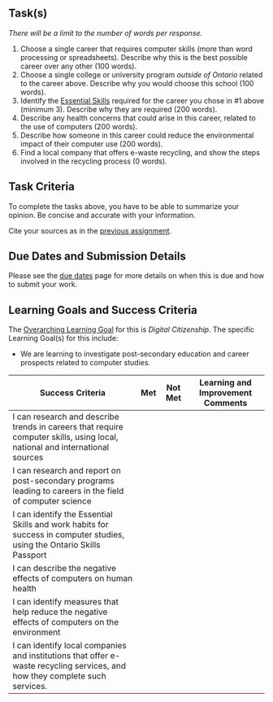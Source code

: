 ## Task(s)

_There will be a limit to the number of words per response._

1. Choose a single career that requires computer skills (more than word processing or spreadsheets).  Describe why this is the best possible career over any other (100 words).
2. Choose a single college or university program *outside of Ontario* related to the career above. Describe why you would choose this school (100 words).
3. Identify the [Essential Skills](http://www.skills.edu.gov.on.ca/OSP2Web/TCU/DisplayEssentialSkills.xhtml) required for the career you chose in #1 above (minimum 3).  Describe why they are required (200 words).
4. Describe any health concerns that could arise in this career, related to the use of computers (200 words).
5. Describe how someone in this career could reduce the environmental impact of their computer use (200 words).
6. Find a local company that offers e-waste recycling, and show the steps involved in the recycling process (0 words).

## Task Criteria 
To complete the tasks above, you have to be able to summarize your opinion.  Be concise and accurate with your information.

Cite your sources as in the [previous assignment](./Computers-and-Society).  

## Due Dates and Submission Details

Please see the [due dates](./Due-Dates-and-Submission-Details) page for more details on when this is due and how to submit your work.

## Learning Goals and Success Criteria

The [Overarching Learning Goal](./images/ICS2O.jpg) for this is _Digital Citizenship_.
The specific Learning Goal(s) for this include:
  * We are learning to investigate post-secondary education and career prospects related to computer studies.

| Success Criteria | Met | Not Met | Learning and Improvement Comments |
| ----------- | --- | ------ | ------- |
| I can research and describe trends in careers that require computer skills, using local, national and international sources  | | | |
| I can research and report on post-secondary programs leading to careers in the field of computer science | | | |
| I can identify the Essential Skills and work habits for success in computer studies, using the Ontario Skills Passport | | | |
| I can describe the negative effects of computers on human health  | | | |
| I can identify measures that help reduce the negative effects of computers on the environment | | | |
| I can identify local companies and institutions that offer e-waste recycling services, and how they complete such services.  | | | |

